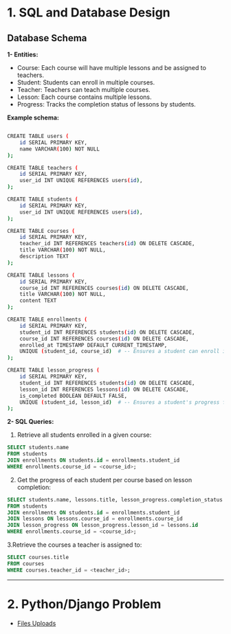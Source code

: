 # 1. SQL and Database Design

## Database Schema

**1- Entities:**
- Course: Each course will have multiple lessons and be assigned to teachers.
- Student: Students can enroll in multiple courses.
- Teacher: Teachers can teach multiple courses.
- Lesson: Each course contains multiple lessons.
- Progress: Tracks the completion status of lessons by students.

**Example schema:**

```bash

CREATE TABLE users (
    id SERIAL PRIMARY KEY,
    name VARCHAR(100) NOT NULL
);

CREATE TABLE teachers (
    id SERIAL PRIMARY KEY,
    user_id INT UNIQUE REFERENCES users(id),
);

CREATE TABLE students (
    id SERIAL PRIMARY KEY,
    user_id INT UNIQUE REFERENCES users(id),
);

CREATE TABLE courses (
    id SERIAL PRIMARY KEY,
    teacher_id INT REFERENCES teachers(id) ON DELETE CASCADE,
    title VARCHAR(100) NOT NULL,
    description TEXT
);

CREATE TABLE lessons (
    id SERIAL PRIMARY KEY,
    course_id INT REFERENCES courses(id) ON DELETE CASCADE,
    title VARCHAR(100) NOT NULL,
    content TEXT
);

CREATE TABLE enrollments (
    id SERIAL PRIMARY KEY,
    student_id INT REFERENCES students(id) ON DELETE CASCADE,
    course_id INT REFERENCES courses(id) ON DELETE CASCADE,
    enrolled_at TIMESTAMP DEFAULT CURRENT_TIMESTAMP,
    UNIQUE (student_id, course_id)  # -- Ensures a student can enroll in a course only once
);

CREATE TABLE lesson_progress (
    id SERIAL PRIMARY KEY,
    student_id INT REFERENCES students(id) ON DELETE CASCADE,
    lesson_id INT REFERENCES lessons(id) ON DELETE CASCADE,
    is_completed BOOLEAN DEFAULT FALSE,
    UNIQUE (student_id, lesson_id)  # -- Ensures a student's progress for a lesson is tracked only once
);
```

**2- SQL Queries:**

1. Retrieve all students enrolled in a given course:
```sql
SELECT students.name
FROM students
JOIN enrollments ON students.id = enrollments.student_id
WHERE enrollments.course_id = <course_id>;
```

2. Get the progress of each student per course based on lesson completion:
```sql
SELECT students.name, lessons.title, lesson_progress.completion_status
FROM students
JOIN enrollments ON students.id = enrollments.student_id
JOIN lessons ON lessons.course_id = enrollments.course_id
JOIN lesson_progress ON lesson_progress.lesson_id = lessons.id
WHERE enrollments.course_id = <course_id>;
```

3.Retrieve the courses a teacher is assigned to:
```sql
SELECT courses.title
FROM courses
WHERE courses.teacher_id = <teacher_id>;
```


------------

# 2. Python/Django Problem

- [Files Uploads](src/drive)
